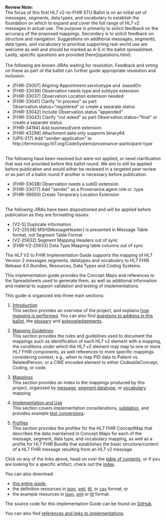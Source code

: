 <p id="publish-box">
<b>Review Note:</b>
<br>The focus of this first HL7 v2-to-FHIR STU Ballot is on an initial set of messages, segments, data types, and vocabulary to establish the foundation on which to expand and cover the full range of HL7 v2 messages in actual use.  The purpose is primarily to solicit feedback on the accuracy of the proposed mappings.  Secondary is to solicit feedback on structure and navigation.  Suggestions on additional messages, segments, data types, and vocabulary to prioritize supporting real-world use are welcome as well and should be marked as A-S in the ballot spreadsheet.  Lastly, specific questions are provided [here](questions.html).
<br>
<br>
The following are known JIRAs waiting for resolution.  Feedback and voting on these as part of the ballot can further guide appropriate resolution and inclusion:
<ul>
   <li>[FHIR-33007] Aligning Appointment.servicetype and .basedOn</li>
   <li>[FHIR-33036] Observation needs type and subtype extension</li>
   <li>[FHIR-33037] Observation Location extension needed</li>
   <li>[FHIR-33041] Clarify "in process" as part Observation.status="registered" or create a separate status</li>
   <li>[FHIR-33042] Include Observation.status "appended"</li>
   <li>[FHIR-33043] Clarify "not asked" as part Observation.status="final" or create a separate status</li>
   <li>[FHIR-34194] Add businessEvent extension</li>
   <li>[FHIR-43298] Attachment.data only supports binary64</li>
   <li>[UPS-217] Add "sender-application" to http://terminology.hl7.org/CodeSystem/provenance-participant-type</li>
</ul>
<br>
The following have been resolved but were not applied, or need clarification that was not provided before this ballot round.  We aim to still be applied before publication and would either be reviewed in a targeted peer review or as part of a ballot round if another is necessary before publication.
<ul>
<li>[FHIR-33038] Observation needs a subID extension</li>
<li>[FHIR-33077] Add "sender" as a Provenance.agent.role or .type</li>
<li>[FHIR-36650] Create Temporary Location Extension</li>
</ul>
<br>
The following JIRAs have been dispositioned and will be applied before publication as they are formatting issues:
<ul>
   <li>[V2-5] Duplicate information</li>
   <li>[V2-25538] MSH[MessageHeader] is presented in Message Table format, not Segment Table Format</li>
   <li>[V2-25632] Segment Mapping Headers out of sync</li>
   <li>[FHIR-V2-25633] Data Type Mapping table columns out of sync</li>
</ul>
</p>
The HL7 V2 to FHIR Implementation Guide supports the mapping of HL7 Version 2 messages
segments, datatypes and vocabulary to HL7 FHIR Release 4.0 Bundles, Resources, Data
Types and Coding Systems.

This implementation guide provides the Concept Maps and references to the Spreadsheets
used to generate them, as well as additional information and material to support validation
and testing of implementations.

This guide is organized into three main sections:

   1. [Introduction](introduction.html)<br/>This section provides an overview of the project, and explains [how mapping is performed](mapping_guidelines.html).
      You can also find [questions to address in this ballot](questions.html), the [glossary](glossary.html)
      and [acknowledgements](acknowledgements.html).

   2. [Mapping Guidelines](mapping_guidelines.html)<br/>This section provides the rules and guidelines used to document
   the mappings such as identification of each HL7 v2 element with a mapping, the conditions
   under which the HL7 v2 element may map to one or more HL7 FHIR components, as well references
   to more specific mappings considering context, e.g., when to map PID data to Patient vs.
   RelatedPerson, or a CWE encoded element to either CodeableConcept, Coding, or code.

   3. [Mappings](mappings.html)<br/>This section provides an index to the mappings produced by this project, organized
      by [message](message_maps.html), [segment](segment_maps.html),[datatype](datatype_maps.html),
      or [vocabulary](coding_system_maps.html) mapping.

   4. [Implementation and Use](implementation_considerations.html)<br/>This section covers implementation considerations,
      [validation](validation.html), and provides example [test conversions](test_conversions.html).

   5. [Profiles](profiles.html)<br/>This section provides the profiles for the HL7 FHIR ConceptMap
   that describes the data maintained in Concept Maps for each of the message, segment, data type,
   and vocabulary mapping, as well as a profile for HL7 FHIR Bundle that establishes the basic
   structure/content of a HL7 FHIR message resulting from an HL7 v2 message.

Click on any of the links above, head on over the [table of contents](toc.html), or
if you are looking for a specific artifact, check out the [index](artifacts.html).

You can also download:

* [this entire guide](full-ig.zip),
* the definition resources in [json](definitions.json.zip), [xml](definitions.xml.zip), [ttl](definitions.ttl.zip), or [csv](csvs.zip) format, or
* the example resources in [json](examples.json.zip), [xml](examples.xml.zip) or [ttl](examples.ttl.zip) format.

The source code for this Implementation Guide can be found on [GitHub](https://github.com/HL7/v2-to-fhir/).

You can also find [references and links to implementations](links.html).
